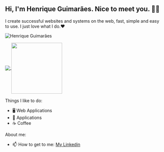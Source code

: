 

## Hi, I'm Henrique Guimarães. Nice to meet you. 👋🏻 

I create successful websites and systems on the web, fast, simple and easy to use. I just love what I do.❤
<p align="left"> <img src="https://komarev.com/ghpvc/?username=bkhenrique" alt="Henrique Guimarães" /> </p>

<p align="left">
  <a href="https://github.com/anuraghazra/github-readme-stats">
    <img
      align="center"
      src="https://github-readme-stats.vercel.app/api/top-langs/?username=bkhenrique&layout=compact"
    />
  </a>
  <a href="https://github.com/anuraghazra/github-readme-stats">
    <img
      align="center"
      height="165"
      src="https://github-readme-stats.vercel.app/api?username=bkhenrique&count_private=true&show_icons=true&custom_title=Github%20Status&hide=issues"
    />
  </a>
</p>

Things I like to do:
- 🖥 Web Applications
- 📱 Applications
- :coffee: Coffee

About me:
- 📫 How to get to me: [My Linkedin](https://www.linkedin.com/in/devhenriqueguimaraes/)
